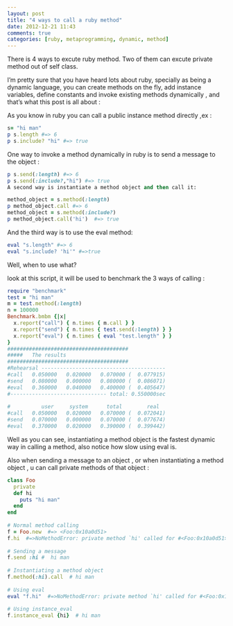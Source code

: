 ```yaml
---
layout: post
title: "4 ways to call a ruby method"
date: 2012-12-21 11:43
comments: true
categories: [ruby, metaprogramming, dynamic, method]
---
```

There is 4 ways to excute ruby method. Two of them can excute private method out of self class.

I’m pretty sure that you have heard lots about ruby, specially as being a dynamic language, you can create methods on the fly, add instance variables, define constants and invoke existing methods dynamically , and that’s what this post is all about :

As you know in ruby you can call a public instance method directly ,ex :
```ruby
s= "hi man"
p s.length #=> 6
p s.include? "hi" #=> true
```

One way to invoke a method dynamically in ruby is to send a message to the object :

```ruby
p s.send(:length) #=> 6
p s.send(:include?,"hi") #=> true
A second way is instantiate a method object and then call it:

method_object = s.method(:length) 
p method_object.call #=> 6
method_object = s.method(:include?)
p method_object.call('hi')  #=> true
```
And the third way is to use the eval method:
```ruby
eval "s.length" #=> 6
eval "s.include? 'hi'" #=>true
```
Well, when to use what?

look at this script, it will be used to benchmark the 3 ways of calling :
```ruby
require "benchmark" 
test = "hi man" 
m = test.method(:length) 
n = 100000 
Benchmark.bmbm {|x| 
  x.report("call") { n.times { m.call } } 
  x.report("send") { n.times { test.send(:length) } } 
  x.report("eval") { n.times { eval "test.length" } } 
} 
#######################################
#####   The results
#######################################
#Rehearsal ----------------------------------------
#call   0.050000   0.020000   0.070000 (  0.077915)
#send   0.080000   0.000000   0.080000 (  0.086071)
#eval   0.360000   0.040000   0.400000 (  0.405647)
#------------------------------- total: 0.550000sec
 
#          user     system      total        real
#call   0.050000   0.020000   0.070000 (  0.072041)
#send   0.070000   0.000000   0.070000 (  0.077674)
#eval   0.370000   0.020000   0.390000 (  0.399442)
```
Well as you can see, instantiating a method object is the fastest dynamic way in calling a method, also notice how slow using eval is.

Also when sending a message to an object , or when instantiating a method object , u can call private methods of that object :
```ruby
class Foo
  private  
  def hi 
    puts "hi man" 
  end 
end
 
# Normal method calling
f = Foo.new  #=> <Foo:0x10a0d51>
f.hi  #=>NoMethodError: private method `hi' called for #<Foo:0x10a0d51> 
 
# Sending a message
f.send :hi #  hi man
 
# Instantiating a method object
f.method(:hi).call  # hi man
 
# Using eval
eval "f.hi"  #=>NoMethodError: private method `hi' called for #<Foo:0x10a0d51> 
 
# Using instance_eval
f.instance_eval {hi}  # hi man
```
